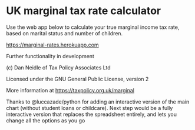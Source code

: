 # UK marginal tax rate calculator

Use the web app below to calculate your true marginal income tax rate, based on marital status and number of children.

https://marginal-rates.herokuapp.com

Further functionality in development

(c) Dan Neidle of Tax Policy Associates Ltd

Licensed under the GNU General Public License, version 2

More information at https://taxpolicy.org.uk/marginal

Thanks to @luccazade/python for adding an interactive version of the main chart (without student loans or childcare). Next step would be a fully interactive version that replaces the spreadsheet entirely, and lets you change all the options as you go
